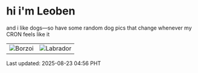# hi i'm Leoben

and i like dogs—so have some random dog pics that change whenever my CRON feels like it

|  |  |
|--------|----------|
| ![Borzoi](https://random-dog-vercel.vercel.app/api/random-borzoi?v=1755896207) | ![Labrador](https://random-dog-vercel.vercel.app/api/random-labrador?v=1755896207) |

Last updated: 2025-08-23 04:56 PHT
